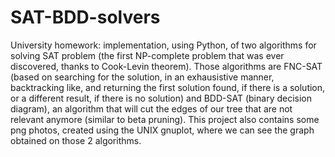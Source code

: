 # SAT-BDD-solvers

  University homework: implementation, using Python, of two algorithms for
solving SAT problem (the first NP-complete problem that was ever discovered,
thanks to Cook-Levin theorem). Those algorithms are FNC-SAT (based on searching for
the solution, in an exhausistive manner, backtracking like, and returning the 
first solution found, if there is a solution, or a different result, if there is
no solution) and BDD-SAT (binary decision diagram), an algorithm that will cut
the edges of our tree that are not relevant anymore (similar to beta pruning).
  This project also contains some png photos, created using the UNIX gnuplot,
where we can see the graph obtained on those 2 algorithms.
